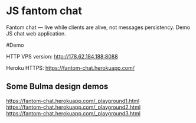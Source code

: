 # JS fantom chat
Fantom chat — live while clients are alive, not messages persistency. Demo JS chat web application. 

#Demo

HTTP VPS version: http://178.62.184.188:8088

Heroku HTTPS: https://fantom-chat.herokuapp.com/


## Some Bulma design demos

https://fantom-chat.herokuapp.com/_playground1.html  
https://fantom-chat.herokuapp.com/_playground2.html  
https://fantom-chat.herokuapp.com/_playground3.html  


